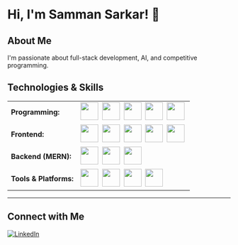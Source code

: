 # Hi, I'm Samman Sarkar! 👋

## About Me
I'm passionate about full-stack development, AI, and competitive programming.

## Technologies & Skills

<table>
  <tr>
    <td><b>Programming:</b></td>
    <td>
      <img src="https://go-skill-icons.vercel.app/api/icons?i=cpp" width="40" height="40"/>&nbsp;
      <img src="https://go-skill-icons.vercel.app/api/icons?i=python" width="40" height="40"/>&nbsp;
      <img src="https://go-skill-icons.vercel.app/api/icons?i=javascript" width="40" height="40"/>&nbsp;
      <img src="https://go-skill-icons.vercel.app/api/icons?i=php" width="40" height="40"/>&nbsp;
      <img src="https://go-skill-icons.vercel.app/api/icons?i=cs" width="40" height="40"/>&nbsp;
    </td>
  </tr>
  <tr>
    <td><b>Frontend:</b></td>
    <td>
      <img src="https://go-skill-icons.vercel.app/api/icons?i=html" width="40" height="40"/>&nbsp;
      <img src="https://go-skill-icons.vercel.app/api/icons?i=css" width="40" height="40"/>&nbsp;
      <img src="https://go-skill-icons.vercel.app/api/icons?i=react" width="40" height="40"/>&nbsp;
      <img src="https://go-skill-icons.vercel.app/api/icons?i=vue" width="40" height="40"/>&nbsp;
      <img src="https://go-skill-icons.vercel.app/api/icons?i=bootstrap" width="40" height="40"/>&nbsp;
    </td>
  </tr>
  <tr>
    <td><b>Backend (MERN):</b></td>
    <td>
      <img src="https://go-skill-icons.vercel.app/api/icons?i=nodejs" width="40" height="40"/>&nbsp;
      <img src="https://go-skill-icons.vercel.app/api/icons?i=expressjs" width="40" height="40"/>&nbsp;
      <img src="https://go-skill-icons.vercel.app/api/icons?i=mongodb" width="40" height="40"/>&nbsp;
    </td>
  </tr>
  <tr>
    <td><b>Tools & Platforms:</b></td>
    <td>
      <img src="https://go-skill-icons.vercel.app/api/icons?i=docker" width="40" height="40"/>&nbsp;
      <img src="https://go-skill-icons.vercel.app/api/icons?i=mysql" width="40" height="40"/>&nbsp;
      <img src="https://go-skill-icons.vercel.app/api/icons?i=git" width="40" height="40"/>&nbsp;
      <img src="https://go-skill-icons.vercel.app/api/icons?i=linux" width="40" height="40"/>&nbsp;
    </td>
  </tr>
</table>

<hr>

## Connect with Me
[![LinkedIn](https://img.shields.io/badge/-LinkedIn-0A66C2?style=flat&logo=linkedin)](https://www.linkedin.com/in/samman-sarkar)
